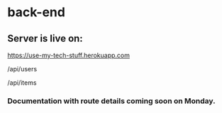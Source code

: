 # back-end

## Server is live on:
https://use-my-tech-stuff.herokuapp.com

/api/users

/api/items

### Documentation with route details coming soon on Monday.
